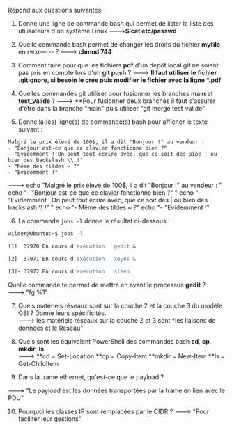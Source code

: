
Répond aux questions suivantes:

1. Donne une ligne de commande bash qui permet de lister la liste des utilisateurs d'un système Linux
--->**$ cat etc/passwd**

2. Quelle commande bash permet de changer les droits du fichier **myfile** en rwxr—r-- ?
---> **chmod 744**

3. Comment faire pour que les fichiers **pdf** d'un dépôt local git ne soient pas pris en compte lors d'un **git push** ?
---> **Il faut utiliser le fichier .gitignore, si besoin le crée puis modifier le fichier avec la ligne \*.pdf**

4. Quelles commandes git utiliser pour fusionner les branches **main** et **test_valide** ?
---> **Pour fusionner deux branches il faut s'assurer d'être dans la branche "main" puis utiliser "git merge test_valide"
5. Donne la(les) ligne(s) de commande(s) bash pour afficher le texte suivant :

```
Malgré le prix élevé de 100$, il a dit "Bonjour !" au vendeur :
- "Bonjour est-ce que ce clavier fonctionne bien ?"
- "Evidemment ! On peut tout écrire avec, que ce soit des pipe | ou bien des backslash \\ !"
- "Même des tildes ~ ?"
- "Evidemment !"
```
--->
echo "Malgré le prix élevé de 100$, il a dit "Bonjour !" au vendeur : "
echo "\- "Bonjour est-ce que ce clavier fonctionne bien ?" "
echo "\-"Evidemment ! On peut tout écrire avec, que ce soit des \| ou bien des backslash \\\\ !" "
echo "\- Même des tildes \~ ?"
echo "\- "Evidemment !"

6. La commande `jobs -l` donne le résultat ci-dessous :

```bash
wilder@Ubuntu:~$ jobs -l
```

```bash
[1]  37970 En cours d'exécution   gedit &
```

```bash
[2]  37971 En cours d'exécution   xeyes &
```

```bash
[3]- 37972 En cours d'exécution   sleep
```

Quelle commande te permet de mettre en avant le processus **gedit** ?  
---> "fg %1"

7. Quels matériels réseaux sont sur la couche 2 et la couche 3 du modèle OSI ? Donne leurs spécificités.  
---> les matériels réseaux sur la couche 2 et 3 sont *les liaisons de données et le Réseau"

8. Quels sont les équivalent PowerShell des commandes bash **cd**, **cp**, **mkdir**, **ls**.  
---> 
**cd = Set-Location
**cp = Copy-Item
**mkdir = New-Item
**ls = Get-ChildItem

9. Dans la trame ethernet, qu'est-ce que le payload ?  

---> "Le payload est les données transportées par la trame en lien avec le PDU"

10. Pourquoi les classes IP sont remplacées par le CIDR ?
---> "Pour faciliter leur gestions"